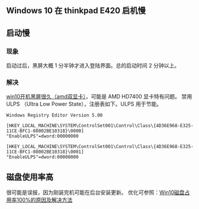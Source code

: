 Windows 10 在 thinkpad E420 启机慢
----------------------------------

## 启动慢
### 现象
启动过后，黑屏大概 1 分半钟才进入登陆界面。总的启动时间 2 分钟以上。

### 解决
[win10开机黑屏很久（amd双显卡）](http://jingyan.baidu.com/article/0eb457e52bfeb003f1a905ba.html)，可能是 AMD HD7400 显卡特有问题。
禁用 ULPS （Ultra Low Power State），注册表如下。ULPS 用于节能。

```
Windows Registry Editor Version 5.00

[HKEY_LOCAL_MACHINE\SYSTEM\ControlSet001\Control\Class\{4D36E968-E325-11CE-BFC1-08002BE10318}\0000]
"EnableULPS"=dword:00000000

[HKEY_LOCAL_MACHINE\SYSTEM\ControlSet001\Control\Class\{4D36E968-E325-11CE-BFC1-08002BE10318}\0001]
"EnableULPS"=dword:00000000
```

## 磁盘使用率高
很可能是误报，因为刚装完机可能在后台安装更新。
优化可参照：[Win10磁盘占用率100%的原因及解决方法](http://www.windows10.pro/win10-usage-of-your-disk-100/)
